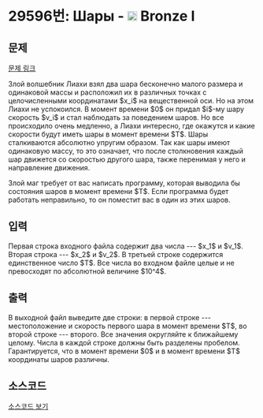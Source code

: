 # 29596번: Шары - <img src="https://static.solved.ac/tier_small/5.svg" style="height:20px" /> Bronze I

<!-- performance -->

<!-- 문제 제출 후 깃허브에 푸시를 했을 때 제출한 코드의 성능이 입력될 공간입니다.-->

<!-- end -->

## 문제

[문제 링크](https://boj.kr/29596)


<p>Злой волшебник Лиахи взял два шара бесконечно малого размера и одинаковой массы и расположил их в различных точках с целочисленными координатами $x_i$ на вещественной оси. Но на этом Лиахи не успокоился. В момент времени $0$ он придал $i$-му шару скорость $v_i$ и стал наблюдать за поведением шаров. Но все происходило очень медленно, а Лиахи интересно, где окажутся и какие скорости будут иметь шары в момент времени $T$. Шары сталкиваются абсолютно упругим образом. Так как шары имеют одинаковую массу, то это означает, что после столкновения каждый шар движется со скоростью другого шара, также перенимая у него и направление движения.</p>

<p>Злой маг требует от вас написать программу, которая выводила бы состояния шаров в момент времени $T$. Если программа будет работать неправильно, то он поместит вас в один из этих шаров. </p>



## 입력


<p>Первая строка входного файла содержит два числа --- $x_1$ и $v_1$. Вторая строка --- $x_2$ и $v_2$. В третьей строке содержится единственное число $T$. Все числа во входном файле целые и не превосходят по абсолютной величине $10^4$.</p>



## 출력


<p>В выходной файл выведите две строки: в первой строке --- местоположение и скорость первого шара в момент времени $T$, во второй строке --- второго. Все значения округляйте к ближайшему целому. Числа в каждой строке должны быть разделены пробелом. Гарантируется, что в момент времени $0$ и в момент времени $T$ координаты шаров различны.</p>



## 소스코드

[소스코드 보기](Шары.cpp)